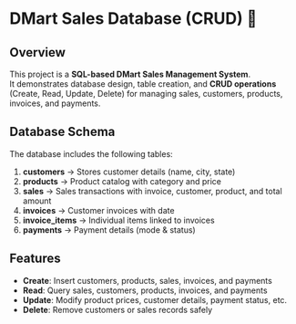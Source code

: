 # DMart Sales Database (CRUD) 🛒

## Overview
This project is a **SQL-based DMart Sales Management System**.  
It demonstrates database design, table creation, and **CRUD operations** (Create, Read, Update, Delete) for managing sales, customers, products, invoices, and payments.  

## Database Schema
The database includes the following tables:

1. **customers** → Stores customer details (name, city, state)  
2. **products** → Product catalog with category and price  
3. **sales** → Sales transactions with invoice, customer, product, and total amount  
4. **invoices** → Customer invoices with date  
5. **invoice_items** → Individual items linked to invoices  
6. **payments** → Payment details (mode & status)  

## Features
- **Create**: Insert customers, products, sales, invoices, and payments  
- **Read**: Query sales, customers, products, invoices, and payments  
- **Update**: Modify product prices, customer details, payment status, etc.  
- **Delete**: Remove customers or sales records safely  

